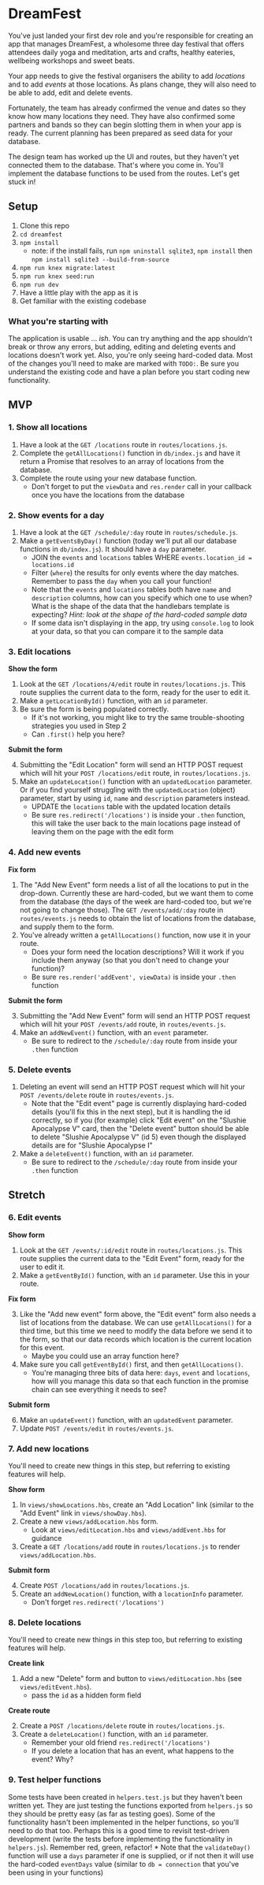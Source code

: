 # DreamFest

You've just landed your first dev role and you're responsible for creating an app that manages DreamFest, a wholesome three day festival that offers attendees daily yoga and meditation, arts and crafts, healthy eateries, wellbeing workshops and sweet beats.

Your app needs to give the festival organisers the ability to add _locations_ and to add _events_ at those locations. As plans change, they will also need to be able to add, edit and delete events.

Fortunately, the team has already confirmed the venue and dates so they know how many locations they need. They have also confirmed some partners and bands so they can begin slotting them in when your app is ready. The current planning has been prepared as seed data for your database.

The design team has worked up the UI and routes, but they haven't yet connected them to the database. That's where you come in. You'll implement the database functions to be used from the routes. Let's get stuck in!

## Setup

1. Clone this repo
1. `cd dreamfest`
1. `npm install`
    * note: if the install fails, run `npm uninstall sqlite3`, `npm install` then `npm install sqlite3 --build-from-source`
1. `npm run knex migrate:latest`
1. `npm run knex seed:run`
1. `npm run dev`
1. Have a little play with the app as it is
1. Get familiar with the existing codebase

### What you're starting with

The application is usable ... _ish_. You can try anything and the app shouldn't break or throw any errors, but adding, editing and deleting events and locations doesn't work yet. Also, you're only seeing hard-coded data. Most of the changes you'll need to make are marked with `TODO:`. Be sure you understand the existing code and have a plan before you start coding new functionality.

## MVP

### 1. Show all locations

1. Have a look at the `GET /locations` route in `routes/locations.js`.
1. Complete the `getAllLocations()` function in `db/index.js` and have it return a Promise that resolves to an array of locations from the database.
1. Complete the route using your new database function.
    * Don't forget to put the `viewData` and `res.render` call in your callback once you have the locations from the database

### 2. Show events for a day

1. Have a look at the `GET /schedule/:day` route in `routes/schedule.js`.
1. Make a `getEventsByDay()` function (today we'll put all our database functions in `db/index.js`). It should have a `day` parameter.
    * JOIN the `events` and `locations` tables WHERE `events.location_id = locations.id`
    * Filter (`where`) the results for only events where the day matches. Remember to pass the `day` when you call your function!
    * Note that the `events` and `locations` tables both have `name` and `description` columns, how can you specify which one to use when? What is the shape of the data that the handlebars template is expecting? _Hint: look at the shape of the hard-coded sample data_
    * If some data isn't displaying in the app, try using `console.log` to look at your data, so that you can compare it to the sample data

### 3. Edit locations

**Show the form**

1. Look at the `GET /locations/4/edit` route in `routes/locations.js`. This route supplies the current data to the form, ready for the user to edit it.
2. Make a `getLocationById()` function, with an `id` parameter.
3. Be sure the form is being populated correctly. 
    * If it's not working, you might like to try the same trouble-shooting strategies you used in Step 2
    * Can `.first()` help you here? 

**Submit the form**

4. Submitting the "Edit Location" form will send an HTTP POST request which will hit your `POST /locations/edit` route, in `routes/locations.js`.
5. Make an `updateLocation()` function with an `updatedLocation` parameter. Or if you find yourself struggling with the `updatedLocation` (object) parameter, start by using `id`, `name` and `description` parameters instead. 
    * UPDATE the `locations` table with the updated location details
    * Be sure `res.redirect('/locations')` is inside your `.then` function, this will take the user back to the main locations page instead of leaving them on the page with the edit form 

### 4. Add new events

**Fix form**

1. The "Add New Event" form needs a list of all the locations to put in the drop-down. Currently these are hard-coded, but we want them to come from the database (the days of the week are hard-coded too, but we're not going to change those). The `GET /events/add/:day` route in `routes/events.js` needs to obtain the list of locations from the database, and supply them to the form. 
2. You've already written a `getAllLocations()` function, now use it in your route. 
    * Does your form need the location descriptions? Will it work if you include them anyway (so that you don't need to change your function)? 
    * Be sure `res.render('addEvent', viewData)` is inside your `.then` function

**Submit the form**

3. Submitting the "Add New Event" form will send an HTTP POST request which will hit your `POST /events/add` route, in `routes/events.js`.
4. Make an `addNewEvent()` function, with an `event` parameter.
    * Be sure to redirect to the `/schedule/:day` route from inside your `.then` function

### 5. Delete events

1. Deleting an event will send an HTTP POST request which will hit your `POST /events/delete` route in `routes/events.js`.
    * Note that the "Edit event" page is currently displaying hard-coded details (you'll fix this in the next step), but it is handling the id correctly, so if you (for example) click "Edit event" on the "Slushie Apocalypse V" card, then the "Delete event" button should be able to delete "Slushie Apocalypse V" (id 5) even though the displayed details are for "Slushie Apocalypse I"
2. Make a `deleteEvent()` function, with an `id` parameter.
    * Be sure to redirect to the `/schedule/:day` route from inside your `.then` function

## Stretch

### 6. Edit events

**Show form**

1. Look at the `GET /events/:id/edit` route in `routes/locations.js`. This route supplies the current data to the "Edit Event" form, ready for the user to edit it.
2. Make a `getEventById()` function, with an `id` parameter. Use this in your route. 

**Fix form**

3. Like the "Add new event" form above, the "Edit event" form also needs a list of locations from the database. We can use `getAllLocations()` for a third time, but this time we need to modify the data before we send it to the form, so that our data records which location is the current location for this event.
    * Maybe you could use an array function here? 
4. Make sure you call `getEventById()` first, and then `getAllLocations()`. 
    * You're managing three bits of data here: `days`, `event` and `locations`, how will you manage this data so that each function in the promise chain can see everything it needs to see?

**Submit form**

6. Make an `updateEvent()` function, with an `updatedEvent` parameter.
7. Update `POST /events/edit` in `routes/events.js`.

### 7. Add new locations

You'll need to create new things in this step, but referring to existing features will help.

**Show form**

1. In `views/showLocations.hbs`, create an "Add Location" link (similar to the "Add Event" link in `views/showDay.hbs`).
2. Create a new `views/addLocation.hbs` form. 
    * Look at `views/editLocation.hbs` and `views/addEvent.hbs` for guidance
3. Create a `GET /locations/add` route in `routes/locations.js` to render `views/addLocation.hbs`.

**Submit form**

4. Create `POST /locations/add` in `routes/locations.js`.
5. Create an `addNewLocation()` function, with a `locationInfo` parameter.
    * Don't forget `res.redirect('/locations')`

### 8. Delete locations

You'll need to create new things in this step too, but referring to existing features will help.

**Create link**

1. Add a new "Delete" form and button to `views/editLocation.hbs` (see `views/editEvent.hbs`).
    * pass the `id` as a hidden form field

**Create route**

2. Create a `POST /locations/delete` route in `routes/locations.js`.
3. Create a `deleteLocation()` function, with an `id` parameter.
    * Remember your old friend `res.redirect('/locations')`
    * If you delete a location that has an event, what happens to the event? Why? 

### 9. Test helper functions

Some tests have been created in `helpers.test.js` but they haven't been written yet. They are just testing the functions exported from `helpers.js` so they should be pretty easy (as far as testing goes). Some of the functionality hasn't been implemented in the helper functions, so you'll need to do that too. Perhaps this is a good time to revisit test-driven development (write the tests before implementing the functionality in `helpers.js`). Remember red, green, refactor!
    * Note that the `validateDay()` function will use a `days` parameter if one is supplied, or if not then it will use the hard-coded `eventDays` value (similar to `db = connection` that you've been using in your functions) 
